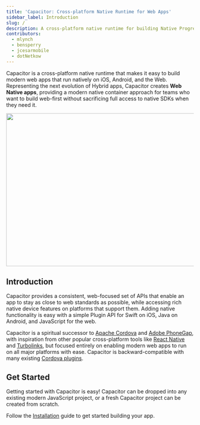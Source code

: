 ```yaml
---
title: 'Capacitor: Cross-platform Native Runtime for Web Apps'
sidebar_label: Introduction
slug: /
description: A cross-platform native runtime for building Native Progressive Web Apps for iOS, Android, and beyond
contributors:
  - mlynch
  - bensperry
  - jcesarmobile
  - dotNetkow
---
```


Capacitor is a cross-platform native runtime that makes it easy to build modern web apps that run natively on iOS, Android, and the Web. Representing the next evolution of Hybrid apps, Capacitor creates <strong>Web Native apps</strong>, providing a modern native container approach for teams who want to build web-first without sacrificing full access to native SDKs when they need it.

<img
  src="/img/docs/capacitor-index.png"
  width="752" height="410"
  loading="eager"
/>

## Introduction

Capacitor provides a consistent, web-focused set of APIs that enable an app to stay as close to web standards as possible, while accessing rich native device features on platforms that support them. Adding native functionality is easy with a simple Plugin API for Swift on iOS, Java on Android, and JavaScript for the web.

Capacitor is a spiritual successor to [Apache Cordova](https://cordova.apache.org/) and [Adobe PhoneGap](https://phonegap.com/), with inspiration from other popular cross-platform tools like [React Native](http://facebook.github.io/react-native/) and [Turbolinks](https://github.com/turbolinks/turbolinks), but focused entirely on enabling modern web apps to run on all major platforms with ease. Capacitor is backward-compatible with many existing [Cordova plugins](https://cordova.apache.org/plugins/).

## Get Started

Getting started with Capacitor is easy! Capacitor can be dropped into any existing modern JavaScript project, or a fresh Capacitor project can be created from scratch.

Follow the <a href="/docs/getting-started">Installation</a> guide to get started building your app.
